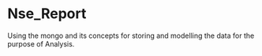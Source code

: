 # Nse_Report
Using the mongo and its concepts for storing and modelling the data for the purpose of Analysis.
